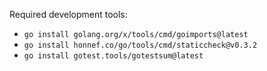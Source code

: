 Required development tools:

* `go install golang.org/x/tools/cmd/goimports@latest`
* `go install honnef.co/go/tools/cmd/staticcheck@v0.3.2`
* `go install gotest.tools/gotestsum@latest`